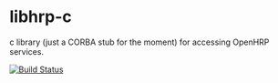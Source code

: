libhrp-c
========

c library (just a CORBA stub for the moment) for accessing OpenHRP services.

[![Build Status](https://travis-ci.org/devrt/libhrp-c.svg?branch=master)](https://travis-ci.org/devrt/libhrp-c)
